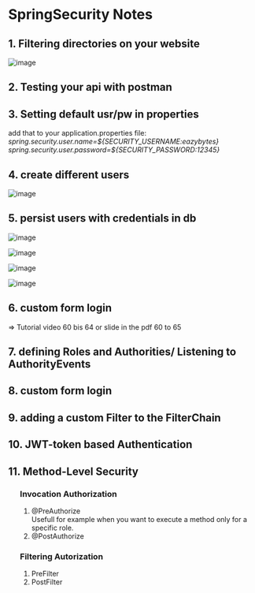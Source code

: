<h1>SpringSecurity Notes</h1>


<h2>1. Filtering directories on your website</h2>

![image](https://github.com/user-attachments/assets/653fea61-d871-4444-8512-babc8b356d90)


<h2>2. Testing your api with postman</h2>

<h2>3. Setting default usr/pw in properties</h2>
add that to your application.properties file:
</br>
<i>
  spring.security.user.name=${SECURITY_USERNAME:eazybytes}
  </br>
  spring.security.user.password=${SECURITY_PASSWORD:12345}
</i>

<h2>4. create different users</h2>

![image](https://github.com/user-attachments/assets/a93dee25-12c2-4427-8dc8-9ff36b670690)


<h2>5. persist users with credentials in db</h2>

![image](https://github.com/user-attachments/assets/e21be990-e4c8-4d2e-8d6b-25353a76bf1d)


![image](https://github.com/user-attachments/assets/99bc7daa-3265-4699-8e8c-6a5b9822ffd7)


![image](https://github.com/user-attachments/assets/0d33bc3f-bb86-4264-b9a4-f29fdf2b48cb)

![image](https://github.com/user-attachments/assets/72415380-80eb-430d-a4f1-f9011bed0d7e)

<h2>6. custom form login</h2>
=> Tutorial video 60 bis 64
or slide in the pdf 60 to 65

<h2>7. defining Roles and Authorities/ Listening to AuthorityEvents</h2>

<h2>8. custom form login</h2>

<h2>9. adding a custom Filter to the FilterChain</h2>

<h2>10. JWT-token based Authentication</h2>
<h2>11. Method-Level Security</h2>
<ol>
    <h3>Invocation Authorization</h3>
    <ol>
    <li>@PreAuthorize</li> 
      Usefull for example when you want to execute a method only for a specific role.
    <li>@PostAuthorize</li>  
    </ol>
    <h3>Filtering Autorization</h3>
    <ol>
      <li>
        PreFilter  
      </li>  
      <li>
        PostFilter  
      </li>      
    </ol>
</ol>


